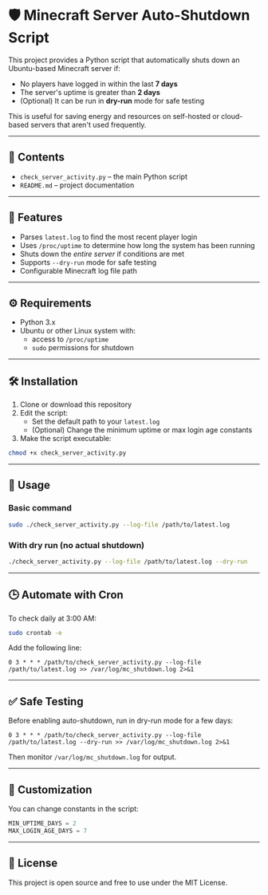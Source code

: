 # 🛡️ Minecraft Server Auto-Shutdown Script

This project provides a Python script that automatically shuts down an Ubuntu-based Minecraft server if:

- No players have logged in within the last **7 days**
- The server's uptime is greater than **2 days**
- (Optional) It can be run in **dry-run** mode for safe testing

This is useful for saving energy and resources on self-hosted or cloud-based servers that aren't used frequently.

---

## 📁 Contents

- `check_server_activity.py` – the main Python script
- `README.md` – project documentation

---

## 🚀 Features

- Parses `latest.log` to find the most recent player login
- Uses `/proc/uptime` to determine how long the system has been running
- Shuts down the *entire server* if conditions are met
- Supports `--dry-run` mode for safe testing
- Configurable Minecraft log file path

---

## ⚙️ Requirements

- Python 3.x
- Ubuntu or other Linux system with:
  - access to `/proc/uptime`
  - `sudo` permissions for shutdown

---

## 🛠️ Installation

1. Clone or download this repository
2. Edit the script:
   - Set the default path to your `latest.log`
   - (Optional) Change the minimum uptime or max login age constants
3. Make the script executable:

```bash
chmod +x check_server_activity.py
```

---

## 🔧 Usage

### Basic command

```bash
sudo ./check_server_activity.py --log-file /path/to/latest.log
```

### With dry run (no actual shutdown)

```bash
./check_server_activity.py --log-file /path/to/latest.log --dry-run
```

---

## 🕒 Automate with Cron

To check daily at 3:00 AM:

```bash
sudo crontab -e
```

Add the following line:

```cron
0 3 * * * /path/to/check_server_activity.py --log-file /path/to/latest.log >> /var/log/mc_shutdown.log 2>&1
```

---

## ✅ Safe Testing

Before enabling auto-shutdown, run in dry-run mode for a few days:

```cron
0 3 * * * /path/to/check_server_activity.py --log-file /path/to/latest.log --dry-run >> /var/log/mc_shutdown.log 2>&1
```

Then monitor `/var/log/mc_shutdown.log` for output.

---

## 📌 Customization

You can change constants in the script:

```python
MIN_UPTIME_DAYS = 2
MAX_LOGIN_AGE_DAYS = 7
```

---

## 📝 License

This project is open source and free to use under the MIT License.
